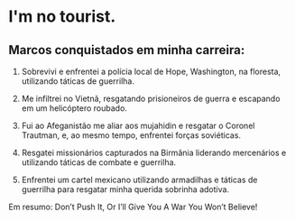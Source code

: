 # I'm no tourist.

## Marcos conquistados em minha carreira:
1. Sobrevivi e enfrentei a polícia local de Hope, Washington, na floresta, utilizando táticas de guerrilha.
   
2. Me infiltrei no Vietnã, resgatando prisioneiros de guerra e escapando em um helicóptero roubado.
   
3. Fui ao Afeganistão me aliar aos mujahidin e resgatar o Coronel Trautman, e, ao mesmo tempo, enfrentei forças soviéticas.
   
4. Resgatei missionários capturados na Birmânia liderando mercenários e utilizando táticas de combate e guerrilha.
   
5. Enfrentei um cartel mexicano utilizando armadilhas e táticas de guerrilha para resgatar minha querida sobrinha adotiva.

Em resumo: Don’t Push It, Or I’ll Give You A War You Won’t Believe!
